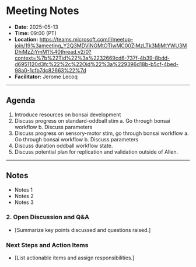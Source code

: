 # Meeting Notes
- **Date:** 2025-05-13
- **Time:** 09:00 (PT)
- **Location:** https://teams.microsoft.com/l/meetup-join/19%3ameeting_Y2Q3MDViNGMtOTIwMC00ZjMzLTk3MjMtYWU3MDhiMzZjYmM1%40thread.v2/0?context=%7b%22Tid%22%3a%2232669cd6-737f-4b39-8bdd-d6951120d3fc%22%2c%22Oid%22%3a%229396d18b-b5cf-4bed-98a0-1cfb7dc82663%22%7d
- **Facilitator:** Jerome Lecoq
  
---

## Agenda

1. Introduce resources on bonsai development
2. Discuss progress on standard-oddball stim
    a. Go through bonsai workflow
    b. Discuss parameters
3. Discuss progress on sensory-motor stim, go through bonsai workflow
    a. Go through bonsai workflow
    b. Discuss parameters
4. Discuss duration oddball workflow state.
5. Discuss potential plan for replication and validation outside of Allen. 

---

## Notes

- Notes 1
- Notes 2
- Notes 3

### 2. Open Discussion and Q&A
- [Summarize key points discussed and questions raised.]

### Next Steps and Action Items
- [List actionable items and assign responsibilities.]
